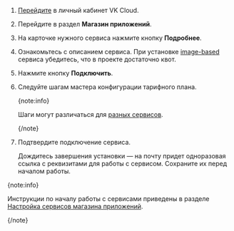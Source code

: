1. [Перейдите](https://msk.cloud.vk.com/app) в личный кабинет VK Cloud.
1. Перейдите в раздел **Магазин приложений**.
1. На карточке нужного сервиса нажмите кнопку **Подробнее**.
1. Ознакомьтесь с описанием сервиса. При установке [image-based](../../concepts/about#tipy_servisov) сервиса убедитесь, что в проекте достаточно квот.
1. Нажмите кнопку **Подключить**.
1. Следуйте шагам мастера конфигурации тарифного плана.

   {note:info}

   Шаги могут различаться для [разных сервисов](../../initial-configuration).

   {/note}

1. Подтвердите подключение сервиса.

   Дождитесь завершения установки — на почту придет одноразовая ссылка с реквизитами для работы с сервисом. Сохраните их перед началом работы.

{note:info}

Инструкции по началу работы с сервисами приведены в разделе [Настройка сервисов магазина приложений](../../initial-configuration).

{/note}
